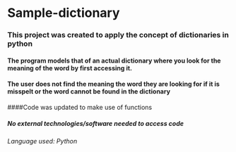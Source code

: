 # Sample-dictionary
### This project was created to apply the concept of dictionaries in python 
#### The program models that of an actual dictionary where you look for the meaning of the word by first accessing it.
#### The user does not find the meaning the word they are looking for if it is misspelt or the word cannot be found in the dictionary
####Code was updated to make use of functions

##### No external technologies/software needed to access code
###### Language used: Python
